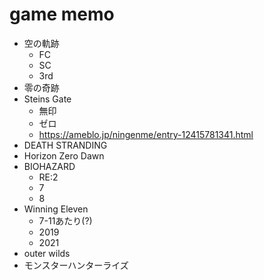 # game memo
- 空の軌跡
  - FC
  - SC
  - 3rd
- 零の奇跡
- Steins Gate
  - 無印
  - ゼロ
  - https://ameblo.jp/ningenme/entry-12415781341.html
- DEATH STRANDING
- Horizon Zero Dawn
- BIOHAZARD
  - RE:2
  - 7
  - 8
- Winning Eleven
  - 7-11あたり(?)
  - 2019
  - 2021
- outer wilds
- モンスターハンターライズ

